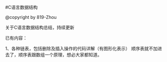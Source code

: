 #C语言数据结构

@copyright by 819-Zhou

关于C语言数据结构总结，持续更新

已有内容：

1、各种链表，包括删除及插入操作的代码详解（有图形化表示）
   顺序表就不加进去了，顺序表跟数组一个原理，想必大家都知道。
